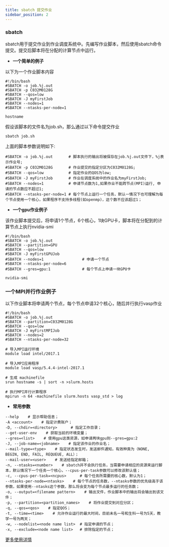 ```yaml
---
title: sbatch 提交作业
sidebar_position: 2
---
```


### sbatch

sbatch用于提交作业到作业调度系统中。先编写作业脚本，然后使用sbatch命令提交。提交后脚本将在分配的计算节点中运行。

- **一个简单的例子**

以下为一个作业脚本内容

```
#!/bin/bash
#SBATCH -o job.%j.out
#SBATCH -p C032M0128G
#SBATCH --qos=low
#SBATCH -J myFirstJob
#SBATCH --nodes=1
#SBATCH --ntasks-per-node=1

hostname

```
假设该脚本的文件名为job.sh，那么通过以下命令提交作业

```
sbatch job.sh

```
上面的脚本参数说明如下:

```
#SBATCH -o job.%j.out       # 脚本执行的输出将被保存在job.%j.out文件下，%j表示作业号;
#SBATCH -p C032M0128G       # 作业提交的指定分区为C032M0128G;
#SBATCH --qos=low           # 指定作业的QOS为low;
#SBATCH -J myFirstJob       # 作业在调度系统中的作业名为myFirstJob;
#SBATCH --nodes=1           # 申请节点数为1,如果作业不能跨节点(MPI)运行, 申请的节点数应不超过1;
#SBATCH --ntasks-per-node=1 # 每个节点上运行一个任务，默认一情况下也可理解为每个节点使用一个核心，如果程序不支持多线程(如openmp)，这个数不应该超过1；

```

- **一个gpu作业例子**

该作业脚本提交后，将申请1个节点，6个核心，1块GPU卡，脚本将在分配到的计算节点上执行nvidia-smi

```
#!/bin/bash
#SBATCH -o job.%j.out
#SBATCH --partition=GPU
#SBATCH --qos=low
#SBATCH -J myFirstGPUJob
#SBATCH --nodes=1                 # 申请一个节点
#SBATCH --ntasks-per-node=6
#SBATCH --gres=gpu:1              # 每个节点上申请一块GPU卡

nvidia-smi

```

### 一个MPI并行作业例子

以下作业脚本将申请两个节点，每个节点申请32个核心，随后并行执行vasp作业

```
#!/bin/bash
#SBATCH -o job.%j.out
#SBATCH --partition=C032M0128G
#SBATCH --qos=low
#SBATCH -J myFirstMPIJob
#SBATCH --nodes=2
#SBATCH --ntasks-per-node=32

# 导入MPI运行环境
module load intel/2017.1

# 导入MPI应用程序
module load vasp/5.4.4-intel-2017.1

# 生成 machinefile
srun hostname -s | sort -n >slurm.hosts

# 执行MPI并行计算程序
mpirun -n 64 -machinefile slurm.hosts vasp_std > log

```

- **常用参数**

```
--help    # 显示帮助信息；
-A <account>    # 指定计费账户；
-D, --chdir=<directory>      # 指定工作目录；
--get-user-env    # 获取当前的环境变量；
--gres=<list>    # 使用gpu这类资源，如申请两块gpu则--gres=gpu:2
-J, --job-name=<jobname>    # 指定该作业的作业名；
--mail-type=<type>    # 指定状态发生时，发送邮件通知，有效种类为（NONE, BEGIN, END, FAIL, REQUEUE, ALL）；
--mail-user=<user>    # 发送给指定邮箱；
-n, --ntasks=<number>    # sbatch并不会执行任务，当需要申请相应的资源来运行脚本，默认情况下一个任务一个核心，--cpus-per-task参数可以修改该默认值；
-c, --cpus-per-task=<ncpus>      # 每个任务所需要的核心数，默认为1；
--ntasks-per-node=<ntasks>    # 每个节点的任务数，--ntasks参数的优先级高于该参数，如果使用--ntasks这个参数，那么将会变为每个节点最多运行的任务数；
-o, --output=<filename pattern>    # 输出文件，作业脚本中的输出将会输出到该文件；
-p, --partition=<partition_names>    # 将作业提交到对应分区；
-q, --qos=<qos>    # 指定QOS；
-t, --time=<time>    # 允许作业运行的最大时间，目前未名一号和生科一号为5天，教学一号为两天；
-w, --nodelist=<node name list>  # 指定申请的节点；
-x, --exclude=<node name list>   # 排除指定的节点；

```

[更多使用详情](https://slurm.schedmd.com/sbatch.html)
